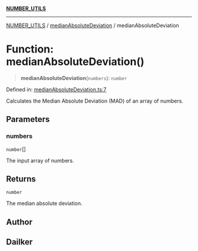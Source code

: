 [**NUMBER_UTILS**](../../README.md)

***

[NUMBER_UTILS](../../README.md) / [medianAbsoluteDeviation](../README.md) / medianAbsoluteDeviation

# Function: medianAbsoluteDeviation()

> **medianAbsoluteDeviation**(`numbers`): `number`

Defined in: [medianAbsoluteDeviation.ts:7](https://github.com/dailker/everyutil/blob/cd83594652ff9d46103fc9b538a3c8e57fe8fde5/src/number/medianAbsoluteDeviation.ts#L7)

Calculates the Median Absolute Deviation (MAD) of an array of numbers.

## Parameters

### numbers

`number`[]

The input array of numbers.

## Returns

`number`

The median absolute deviation.

## Author

## Dailker
